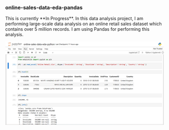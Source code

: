 ### online-sales-data-eda-pandas
<html>
  <body>
    <p>
      This is currently **In Progress**. In this data analysis project, 
            I am performing large-scale data analysis on an online retail sales dataset which contains over 5 million records. I am using 
      Pandas for performing this analysis. 
    <p><img src="eda_pandas.png"></p>
    </p>
  </body>
</html>
